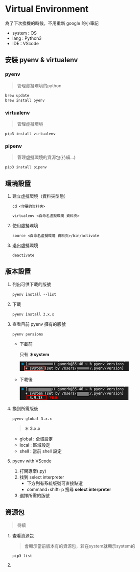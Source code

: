 # Virtual Environment 
為了下次換機的時候，不用重新 google 的小筆記
- system : OS
- lang : Python3 
- IDE : VScode

## 安裝 pyenv & virtualenv
### pyenv
> 管理虛擬環境的python
```shell
brew update
brew install pyenv
```
### virtualenv
> 管理虛擬環境
```shell
pip3 install virtualenv
```
### pipenv 
> 管理虛擬環境的資源包(待續...)

```
pip3 install pipenv

```


## 環境設置
1. 建立虛擬環境（資料夾型態）
    ```shell
    cd <你要的資料夾>
    ```
    ```shell
    virtualenv <自命名虛擬環境 資料夾>
    ```

2. 使用虛擬環境
    ```shell
    source <自命名虛擬環境 資料夾>/bin/activate

    ```

3. 退出虛擬環境
    ```shell
    deactivate
    ```

## 版本設置
1. 列出可供下載的版號

    `pyenv install --list`

2. 下載

    `pyenv install 3.x.x`

3. 查看目前 pyenv 擁有的版號
    
    `pyenv persions`
    - 下載前
    
        只有 **＊system**

        ![下載前](./img/virtualEnv1.png)

    - 下載後

        ![下載後](./img/virtualEnv2.png)

4. 換到所需版後

    `pyenv global 3.x.x`
    
    > **＊ 3.x.x**

    - global : 全域設定
    - local : 區域設定
    - shell : 當前 shell 設定

5. pyenv with VScode 
    1. 打開專案(.py)
    2. 找到 select interpreter 
        - 下方列有系統版號可直接點選
        - command+shift+p 搜尋 **select interpreter**
    3. 選擇所需的版號


## 資源包
> 待續

1. 查看資源包    
    > 會顯示當前版本有的資源包，若在system就顯示system的
    ```shell
    pip3 list 
    ```
2. 
